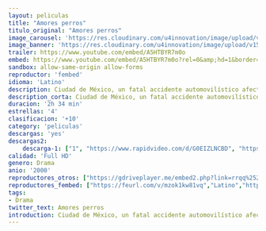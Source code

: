 ```yaml
---
layout: peliculas
title: "Amores perros"
titulo_original: "Amores perros"
image_carousel: 'https://res.cloudinary.com/u4innovation/image/upload/v1560394761/amores-perros-poster-min_ihsnqz.jpg'
image_banner: 'https://res.cloudinary.com/u4innovation/image/upload/v1560394762/amores-perros-banner-min_vdkpqy.jpg'
trailer: https://www.youtube.com/embed/A5HTBYR7m0o
embed: https://www.youtube.com/embed/A5HTBYR7m0o?rel=0&amp;hd=1&border=0&wmode=opaque&enablejsapi=1&modestbranding=1&controls=1&showinfo=1
sandbox: allow-same-origin allow-forms
reproductor: 'fembed'
idioma: 'Latino'
description: Ciudad de México, un fatal accidente automovilístico afecta trágicamente a tres personas. Octavio, un joven adolescente, decide fugarse con Susana, la esposa de su hermano; el Cofí, su perro, se convierte en el medio para conseguir el dinero que necesitan para poder escapar juntos. Al mismo tiempo, Daniel, un hombre de 42 años, deja a su esposa y a sus hijos para irse a vivir con Valeria, una hermosa modelo. El mismo día en que ambos festejan su nueva vida, el destino hace que Valeria sea víctima del trágico accidente.
description_corta: Ciudad de México, un fatal accidente automovilístico afecta trágicamente a tres personas. Octavio, un joven adolescente, decide fugarse con Susana, la esposa de su hermano; el Cofí, su perro, se convierte en el medio para conseguir el dinero que necesitan para poder escapar juntos. Al..
duracion: '2h 34 min'
estrellas: '4'
clasificacion: '+10'
category: 'peliculas'
descargas: 'yes'
descargas2:
    descarga-1: ["1", "https://www.rapidvideo.com/d/G0EIZLNCBD", "https://www.google.com/s2/favicons?domain=openload.co","OpenLoad","https://res.cloudinary.com/imbriitneysam/image/upload/v1541473684/mexico.png", "Latino", "Full HD"]
calidad: 'Full HD'
genero: Drama
anio: '2000'
reproductores_otros: ["https://gdriveplayer.me/embed2.php?link=rrqq%252B9U1VfKrGGlXiuoXngn2PCIg3Z2bDQg1AB%252BBPFvtaosQIZ2QsZElEZcArX0C7E6gBjC4Q5uj0WRmhGlK6Y5n5y5YDwcLke5tBeFf%252BwoWrGz5sMwUkkG4PWClr7Gj%252F1j3uEJUpeps5wzcunhrhWVkcLoHNKSqBwcc8olF5usVAIzkCs89%252FABFCj58RhBPU%253D","Latino","https://mstream.space/2t0qom67l31x","Latino"]
reproductores_fembed: ["https://feurl.com/v/mzok1kw81vq","Latino","https://feurl.com/v/y32lnue66m4q-pw","Latino","https://pelispng.online/v/3q917p1kk29","Latino"]
tags:
- Drama
twitter_text: Amores perros
introduction: Ciudad de México, un fatal accidente automovilístico afecta trágicamente a tres personas. Octavio, un joven adolescente, decide fugarse con Susana, la esposa de su hermano; el Cofí, su perro, se convierte en el medio para conseguir el dinero que necesitan para poder escapar juntos. Al mismo tiempo, Daniel, un hombre de 42 años, deja a su esposa y a sus hijos para irse a vivir con Valeria, una hermosa modelo. El mismo día en que ambos festejan su nueva vida, el destino hace que Valeria sea víctima del trágico accidente.
---
```


 







